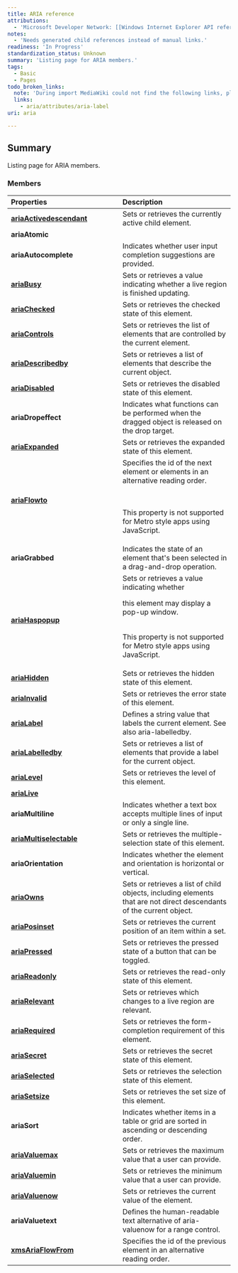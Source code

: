 ```yaml
---
title: ARIA reference
attributions:
  - 'Microsoft Developer Network: [[Windows Internet Explorer API reference](http://msdn.microsoft.com/en-us/library/ie/hh828809%28v=vs.85%29.aspx) Article]'
notes:
  - 'Needs generated child references instead of manual links.'
readiness: 'In Progress'
standardization_status: Unknown
summary: 'Listing page for ARIA members.'
tags:
  - Basic
  - Pages
todo_broken_links:
  note: 'During import MediaWiki could not find the following links, please fix and adjust this list.'
  links:
    - aria/attributes/aria-label
uri: aria

---
```

## <span>Summary</span>

Listing page for ARIA members.

### <span>Members</span>

<table>
<col width="50%" />
<col width="50%" />
<thead>
<tr class="header">
<th align="left">Properties</th>
<th align="left">Description</th>
</tr>
</thead>
<tbody>
<tr class="odd">
<td align="left"><a href="/aria/attributes/aria-activedescendant"><strong>ariaActivedescendant</strong></a></td>
<td align="left">Sets or retrieves the currently active child element.</td>
</tr>
<tr class="even">
<td align="left"><strong>ariaAtomic</strong></td>
<td align="left"></td>
</tr>
<tr class="odd">
<td align="left"><strong>ariaAutocomplete</strong></td>
<td align="left">Indicates whether user input completion suggestions are provided.</td>
</tr>
<tr class="even">
<td align="left"><a href="/aria/attributes/aria-busy"><strong>ariaBusy</strong></a></td>
<td align="left">Sets or retrieves a value indicating whether a live region is finished updating.</td>
</tr>
<tr class="odd">
<td align="left"><a href="/aria/attributes/aria-checked"><strong>ariaChecked</strong></a></td>
<td align="left">Sets or retrieves the checked state of this element.</td>
</tr>
<tr class="even">
<td align="left"><a href="/aria/attributes/aria-controls"><strong>ariaControls</strong></a></td>
<td align="left">Sets or retrieves the list of elements that are controlled by the current element.</td>
</tr>
<tr class="odd">
<td align="left"><a href="/aria/attributes/aria-describedby"><strong>ariaDescribedby</strong></a></td>
<td align="left">Sets or retrieves a list of elements that describe the current object.</td>
</tr>
<tr class="even">
<td align="left"><a href="/aria/attributes/aria-disabled"><strong>ariaDisabled</strong></a></td>
<td align="left">Sets or retrieves the disabled state of this element.</td>
</tr>
<tr class="odd">
<td align="left"><strong>ariaDropeffect</strong></td>
<td align="left">Indicates what functions can be performed when the dragged object is released on the drop target.</td>
</tr>
<tr class="even">
<td align="left"><a href="/aria/attributes/aria-expanded"><strong>ariaExpanded</strong></a></td>
<td align="left">Sets or retrieves the expanded state of this element.</td>
</tr>
<tr class="odd">
<td align="left"><a href="/aria/attributes/aria-flowto"><strong>ariaFlowto</strong></a></td>
<td align="left">Specifies the id of the next element or elements in an alternative reading order.
<p><br /></p>
<p>This property is not supported for Metro style apps using JavaScript.</p></td>
</tr>
<tr class="even">
<td align="left"><strong>ariaGrabbed</strong></td>
<td align="left">Indicates the state of an element that's been selected in a drag-and-drop operation.</td>
</tr>
<tr class="odd">
<td align="left"><a href="/aria/attributes/aria-haspopup"><strong>ariaHaspopup</strong></a></td>
<td align="left">Sets or retrieves a value indicating whether
<p>this element may display a pop-up window.</p>
<p><br /> This property is not supported for Metro style apps using JavaScript.</p></td>
</tr>
<tr class="even">
<td align="left"><a href="/aria/attributes/aria-hidden"><strong>ariaHidden</strong></a></td>
<td align="left">Sets or retrieves the hidden state of this element.</td>
</tr>
<tr class="odd">
<td align="left"><a href="/aria/attributes/aria-invalid"><strong>ariaInvalid</strong></a></td>
<td align="left">Sets or retrieves the error state of this element.</td>
</tr>
<tr class="even">
<td align="left"><a href="/w/index.php?title=aria/attributes/aria-label&amp;action=edit&amp;redlink=1"><strong>ariaLabel</strong></a></td>
<td align="left">Defines a string value that labels the current element. See also aria-labelledby.</td>
</tr>
<tr class="odd">
<td align="left"><a href="/aria/attributes/aria-labelledby"><strong>ariaLabelledby</strong></a></td>
<td align="left">Sets or retrieves a list of elements that provide a label for the current object.</td>
</tr>
<tr class="even">
<td align="left"><a href="/aria/attributes/aria-level"><strong>ariaLevel</strong></a></td>
<td align="left">Sets or retrieves the level of this element.</td>
</tr>
<tr class="odd">
<td align="left"><a href="/aria/attributes/aria-live"><strong>ariaLive</strong></a></td>
<td align="left"></td>
</tr>
<tr class="even">
<td align="left"><strong>ariaMultiline</strong></td>
<td align="left">Indicates whether a text box accepts multiple lines of input or only a single line.</td>
</tr>
<tr class="odd">
<td align="left"><a href="/aria/attributes/aria-multiselectable"><strong>ariaMultiselectable</strong></a></td>
<td align="left">Sets or retrieves the multiple-selection state of this element.</td>
</tr>
<tr class="even">
<td align="left"><strong>ariaOrientation</strong></td>
<td align="left">Indicates whether the element and orientation is horizontal or vertical.</td>
</tr>
<tr class="odd">
<td align="left"><a href="/aria/attributes/aria-owns"><strong>ariaOwns</strong></a></td>
<td align="left">Sets or retrieves a list of child objects, including elements that are not direct descendants of the current object.</td>
</tr>
<tr class="even">
<td align="left"><a href="/aria/attributes/aria-posinset"><strong>ariaPosinset</strong></a></td>
<td align="left">Sets or retrieves the current position of an item within a set.</td>
</tr>
<tr class="odd">
<td align="left"><a href="/aria/attributes/aria-pressed"><strong>ariaPressed</strong></a></td>
<td align="left">Sets or retrieves the pressed state of a button that can be toggled.</td>
</tr>
<tr class="even">
<td align="left"><a href="/aria/attributes/aria-readonly"><strong>ariaReadonly</strong></a></td>
<td align="left">Sets or retrieves the read-only state of this element.</td>
</tr>
<tr class="odd">
<td align="left"><a href="/aria/attributes/aria-relevant"><strong>ariaRelevant</strong></a></td>
<td align="left">Sets or retrieves which changes to a live region are relevant.</td>
</tr>
<tr class="even">
<td align="left"><a href="/aria/attributes/aria-required"><strong>ariaRequired</strong></a></td>
<td align="left">Sets or retrieves the form-completion requirement of this element.</td>
</tr>
<tr class="odd">
<td align="left"><a href="/aria/attributes/aria-secret"><strong>ariaSecret</strong></a></td>
<td align="left">Sets or retrieves the secret state of this element.</td>
</tr>
<tr class="even">
<td align="left"><a href="/aria/attributes/aria-selected"><strong>ariaSelected</strong></a></td>
<td align="left">Sets or retrieves the selection state of this element.</td>
</tr>
<tr class="odd">
<td align="left"><a href="/aria/attributes/aria-setsize"><strong>ariaSetsize</strong></a></td>
<td align="left">Sets or retrieves the set size of this element.</td>
</tr>
<tr class="even">
<td align="left"><strong>ariaSort</strong></td>
<td align="left">Indicates whether items in a table or grid are sorted in ascending or descending order.</td>
</tr>
<tr class="odd">
<td align="left"><a href="/aria/attributes/aria-valuemax"><strong>ariaValuemax</strong></a></td>
<td align="left">Sets or retrieves the maximum value that a user can provide.</td>
</tr>
<tr class="even">
<td align="left"><a href="/aria/attributes/aria-valuemin"><strong>ariaValuemin</strong></a></td>
<td align="left">Sets or retrieves the minimum value that a user can provide.</td>
</tr>
<tr class="odd">
<td align="left"><a href="/aria/attributes/aria-valuenow"><strong>ariaValuenow</strong></a></td>
<td align="left">Sets or retrieves the current value of the element.</td>
</tr>
<tr class="even">
<td align="left"><strong>ariaValuetext</strong></td>
<td align="left">Defines the human-readable text alternative of aria-valuenow for a range control.</td>
</tr>
<tr class="odd">
<td align="left"><a href="/aria/attributes/x-ms-aria-flowfrom"><strong>xmsAriaFlowFrom</strong></a></td>
<td align="left">Specifies the id of the previous element in an alternative reading order.</td>
</tr>
</tbody>
</table>

